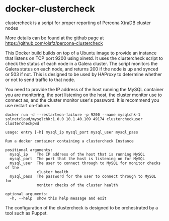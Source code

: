 # docker-clustercheck
clustercheck is a script for proper reporting of Percona XtraDB cluster nodes

More details can be found at the github page at https://github.com/olafz/percona-clustercheck

This Docker build builds on top of a Ubuntu image to provide an instance that listens on TCP port 9200 using xinetd.  It uses the clustercheck script to check the status of each node in a Galera cluster.  The script monitors the Galera status on each node, and returns 200 if the node is up and synced or 503 if not.  This is designed to be used by HAProxy to determine whether or not to send traffic to that node.

You need to provide the IP address of the host running the MySQL container you are monitoring, the port listening on the host, the cluster monitor use to connect as, and the cluster monitor user's password.  It is recommend you use restart on-failure.

    docker run -d --restart=on-failure -p 9200 --name mysqlchk-1 solnetcloud/mysqlchk:1.0.0 10.1.40.109 49174 clustercheckuser clustercheckpwd

    usage: entry [-h] mysql_ip mysql_port mysql_user mysql_pass

    Run a docker container containing a clustercheck Instance

    positional arguments:
      mysql_ip    The IP address of the host that is running MySQL
      mysql_port  The port that the host is listening on for MySQL
      mysql_user  The user to connect through to MySQL for monitor checks of the
                  cluster health
      mysql_pass  The password for the user to connect through to MySQL for
                  monitor checks of the cluster health

    optional arguments:
      -h, --help  show this help message and exit

The configuration of the clustercheck is designed to be orchestrated by a tool such as Puppet.  
